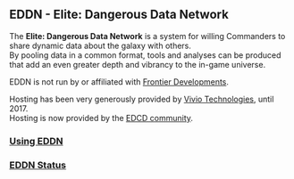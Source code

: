 ## EDDN - Elite: Dangerous Data Network

The **Elite: Dangerous Data Network** is a system for willing Commanders to share dynamic data about the galaxy with others.  
By pooling data in a common format, tools and analyses can be produced that add an even greater depth and vibrancy to the in-game universe.

EDDN is not run by or affiliated with [Frontier Developments](http://www.frontier.co.uk/).

Hosting has been very generously provided by [Vivio Technologies](https://www.viviotech.net/), until 2017.  
Hosting is now provided by the [EDCD community](https://edcd.github.io/).

### [Using EDDN](https://github.com/EDSM-NET/EDDN/wiki)

### [EDDN Status](https://eddn.edcd.io/)
